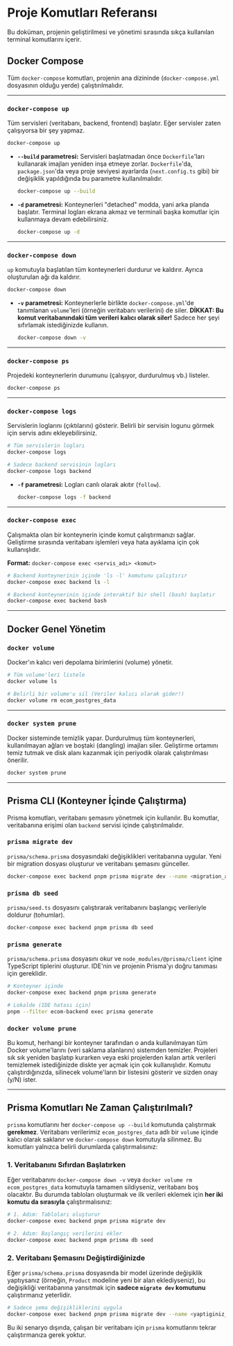 # Proje Komutları Referansı

Bu doküman, projenin geliştirilmesi ve yönetimi sırasında sıkça kullanılan terminal komutlarını içerir.

## Docker Compose

Tüm `docker-compose` komutları, projenin ana dizininde (`docker-compose.yml` dosyasının olduğu yerde) çalıştırılmalıdır.

---

### `docker-compose up`

Tüm servisleri (veritabanı, backend, frontend) başlatır. Eğer servisler zaten çalışıyorsa bir şey yapmaz.

```bash
docker-compose up
```

-   **`--build` parametresi:** Servisleri başlatmadan önce `Dockerfile`'ları kullanarak imajları yeniden inşa etmeye zorlar. `Dockerfile`'da, `package.json`'da veya proje seviyesi ayarlarda (`next.config.ts` gibi) bir değişiklik yapıldığında bu parametre kullanılmalıdır.
    ```bash
    docker-compose up --build
    ```
-   **`-d` parametresi:** Konteynerleri "detached" modda, yani arka planda başlatır. Terminal logları ekrana akmaz ve terminali başka komutlar için kullanmaya devam edebilirsiniz.
    ```bash
    docker-compose up -d
    ```

---

### `docker-compose down`

`up` komutuyla başlatılan tüm konteynerleri durdurur ve kaldırır. Ayrıca oluşturulan ağı da kaldırır.

```bash
docker-compose down
```

-   **`-v` parametresi:** Konteynerlerle birlikte `docker-compose.yml`'de tanımlanan `volume`'leri (örneğin veritabanı verilerini) de siler. **DİKKAT: Bu komut veritabanındaki tüm verileri kalıcı olarak siler!** Sadece her şeyi sıfırlamak istediğinizde kullanın.
    ```bash
    docker-compose down -v
    ```

---

### `docker-compose ps`

Projedeki konteynerlerin durumunu (çalışıyor, durdurulmuş vb.) listeler.

```bash
docker-compose ps
```

---

### `docker-compose logs`

Servislerin loglarını (çıktılarını) gösterir. Belirli bir servisin logunu görmek için servis adını ekleyebilirsiniz.

```bash
# Tüm servislerin logları
docker-compose logs

# Sadece backend servisinin logları
docker-compose logs backend
```

-   **`-f` parametresi:** Logları canlı olarak akıtır (`follow`).
    ```bash
    docker-compose logs -f backend
    ```

---

### `docker-compose exec`

Çalışmakta olan bir konteynerin içinde komut çalıştırmanızı sağlar. Geliştirme sırasında veritabanı işlemleri veya hata ayıklama için çok kullanışlıdır.

**Format:** `docker-compose exec <servis_adı> <komut>`

```bash
# Backend konteynerinin içinde 'ls -l' komutunu çalıştırır
docker-compose exec backend ls -l

# Backend konteynerinin içinde interaktif bir shell (bash) başlatır
docker-compose exec backend bash
```

---

## Docker Genel Yönetim

### `docker volume`

Docker'ın kalıcı veri depolama birimlerini (volume) yönetir.

```bash
# Tüm volume'leri listele
docker volume ls

# Belirli bir volume'u sil (Veriler kalıcı olarak gider!)
docker volume rm ecom_postgres_data
```

---

### `docker system prune`

Docker sisteminde temizlik yapar. Durdurulmuş tüm konteynerleri, kullanılmayan ağları ve boştaki (dangling) imajları siler. Geliştirme ortamını temiz tutmak ve disk alanı kazanmak için periyodik olarak çalıştırılması önerilir.

```bash
docker system prune
```

---

## Prisma CLI (Konteyner İçinde Çalıştırma)

Prisma komutları, veritabanı şemasını yönetmek için kullanılır. Bu komutlar, veritabanına erişimi olan `backend` servisi içinde çalıştırılmalıdır.

### `prisma migrate dev`

`prisma/schema.prisma` dosyasındaki değişiklikleri veritabanına uygular. Yeni bir migration dosyası oluşturur ve veritabanı şemasını günceller.

```bash
docker-compose exec backend pnpm prisma migrate dev --name <migration_adi>
```

### `prisma db seed`

`prisma/seed.ts` dosyasını çalıştırarak veritabanını başlangıç verileriyle doldurur (tohumlar).

```bash
docker-compose exec backend pnpm prisma db seed
```

### `prisma generate`

`prisma/schema.prisma` dosyasını okur ve `node_modules/@prisma/client` içine TypeScript tiplerini oluşturur. IDE'nin ve projenin Prisma'yı doğru tanıması için gereklidir.

```bash
# Konteyner içinde
docker-compose exec backend pnpm prisma generate

# Lokalde (IDE hatası için)
pnpm --filter ecom-backend exec prisma generate
```

### `docker volume prune`

Bu komut, herhangi bir konteyner tarafından o anda kullanılmayan tüm Docker volume'larını (veri saklama alanlarını) sistemden temizler. Projeleri sık sık yeniden başlatıp kurarken veya eski projelerden kalan artık verileri temizlemek istediğinizde diskte yer açmak için çok kullanışlıdır. Komutu çalıştırdığınızda, silinecek volume'ların bir listesini gösterir ve sizden onay (y/N) ister.

---

## Prisma Komutları Ne Zaman Çalıştırılmalı?

`prisma` komutlarını her `docker-compose up --build` komutunda çalıştırmak **gerekmez**. Veritabanı verilerimiz `ecom_postgres_data` adlı bir `volume` içinde kalıcı olarak saklanır ve `docker-compose down` komutuyla silinmez. Bu komutları yalnızca belirli durumlarda çalıştırmalısınız:

### 1. Veritabanını Sıfırdan Başlatırken

Eğer veritabanını `docker-compose down -v` veya `docker volume rm ecom_postgres_data` komutuyla tamamen sildiyseniz, veritabanı boş olacaktır. Bu durumda tabloları oluşturmak ve ilk verileri eklemek için **her iki komutu da sırasıyla** çalıştırmalısınız:

```bash
# 1. Adım: Tabloları oluşturur
docker-compose exec backend pnpm prisma migrate dev

# 2. Adım: Başlangıç verilerini ekler
docker-compose exec backend pnpm prisma db seed
```

### 2. Veritabanı Şemasını Değiştirdiğinizde

Eğer `prisma/schema.prisma` dosyasında bir model üzerinde değişiklik yaptıysanız (örneğin, `Product` modeline yeni bir alan eklediyseniz), bu değişikliği veritabanına yansıtmak için **sadece `migrate dev` komutunu** çalıştırmanız yeterlidir.

```bash
# Sadece şema değişikliklerini uygula
docker-compose exec backend pnpm prisma migrate dev --name <yaptiginiz_degisikligi_aciklayan_isim>
```

Bu iki senaryo dışında, çalışan bir veritabanı için `prisma` komutlarını tekrar çalıştırmanıza gerek yoktur.
